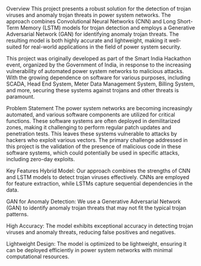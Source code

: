 Overview
This project presents a robust solution for the detection of trojan viruses and anomaly trojan threats in power system networks. The approach combines Convolutional Neural Networks (CNN) and Long Short-Term Memory (LSTM) models for trojan detection and employs a Generative Adversarial Network (GAN) for identifying anomaly trojan threats. The resulting model is both highly accurate and lightweight, making it well-suited for real-world applications in the field of power system security.

This project was originally developed as part of the Smart India Hackathon event, organized by the Government of India, in response to the increasing vulnerability of automated power system networks to malicious attacks. With the growing dependence on software for various purposes, including SCADA, Head End System, Meter Data Management System, Billing System, and more, securing these systems against trojans and other threats is paramount.

Problem Statement
The power system networks are becoming increasingly automated, and various software components are utilized for critical functions. These software systems are often deployed in demilitarized zones, making it challenging to perform regular patch updates and penetration tests. This leaves these systems vulnerable to attacks by hackers who exploit various vectors. The primary challenge addressed in this project is the validation of the presence of malicious code in these software systems, which could potentially be used in specific attacks, including zero-day exploits.

Key Features
Hybrid Model: Our approach combines the strengths of CNN and LSTM models to detect trojan viruses effectively. CNNs are employed for feature extraction, while LSTMs capture sequential dependencies in the data.

GAN for Anomaly Detection: We use a Generative Adversarial Network (GAN) to identify anomaly trojan threats that may not fit the typical trojan patterns.

High Accuracy: The model exhibits exceptional accuracy in detecting trojan viruses and anomaly threats, reducing false positives and negatives.

Lightweight Design: The model is optimized to be lightweight, ensuring it can be deployed efficiently in power system networks with minimal computational resources.
